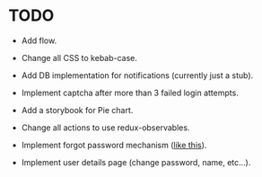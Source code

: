 # TODO

- Add flow.

- Change all CSS to kebab-case.

- Add DB implementation for notifications (currently just a stub).

- Implement captcha after more than 3 failed login attempts.

- Add a storybook for Pie chart.

- Change all actions to use redux-observables.

- Implement forgot password mechanism ([like this](http://exploreflask.com/en/latest/users.html#forgot-your-password)).

- Implement user details page (change password, name, etc...).
